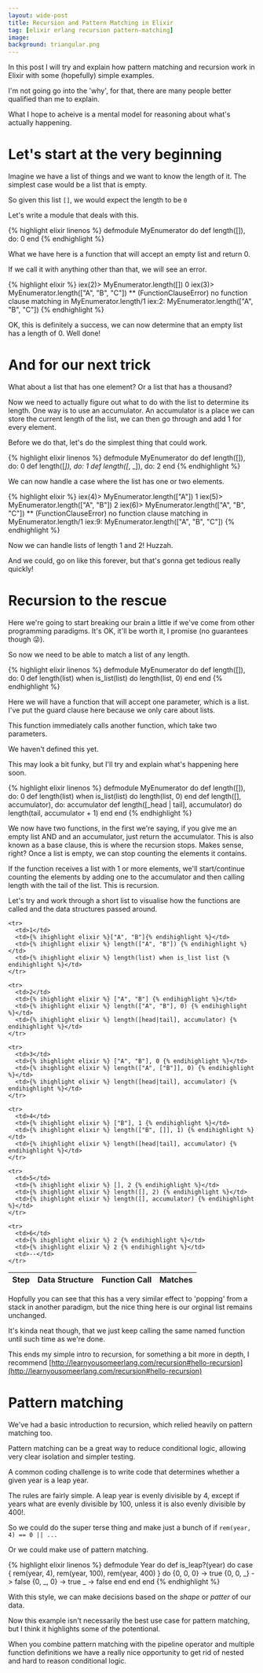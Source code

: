 ```yaml
---
layout: wide-post
title: Recursion and Pattern Matching in Elixir
tag: [elixir erlang recursion pattern-matching]
image:
background: triangular.png
---
```

In this post I will try and explain how pattern matching and recursion work in Elixir with some (hopefully) simple examples.

I'm not going go into the 'why', for that, there are many people better qualified than me to explain.

What I hope to acheive is a mental model for reasoning about what's actually happening.

# Let's start at the very beginning

Imagine we have a list of things and we want to know the length of it. The simplest case would be a list that is empty.

So given this list `[]`, we would expect the length to be `0`

Let's write a module that deals with this.


{% highlight elixir linenos %}
defmodule MyEnumerator do
  def length([]), do: 0
end
{% endhighlight %}


What we have here is a function that will accept an empty list and return 0.

If we call it with anything other than that, we will see an error.

{% highlight elixir %}
iex(2)> MyEnumerator.length([])
0
iex(3)> MyEnumerator.length(["A", "B", "C"])
** (FunctionClauseError) no function clause matching in MyEnumerator.length/1
iex:2: MyEnumerator.length(["A", "B", "C"])
{% endhighlight %}

OK, this is definitely a success, we can now determine that an empty list has a length of 0.  Well done!

# And for our next trick

What about a list that has one element?  Or a list that has a thousand?

Now we need to actually figure out what to do with the list to determine its length.  One way is to use an accumulator.  An accumulator is a place we can store the current length of the list, we can then go through and add 1 for every element.

Before we do that, let's do the simplest thing that could work.

{% highlight elixir linenos %}
defmodule MyEnumerator do
  def length([]), do: 0
  def length([_]), do: 1
  def length([_, _]), do: 2
end
{% endhighlight %}

We can now handle a case where the list has one or two elements.

{% highlight elixir %}
iex(4)> MyEnumerator.length(["A"])
1
iex(5)> MyEnumerator.length(["A", "B"])
2
iex(6)> MyEnumerator.length(["A", "B", "C"])
** (FunctionClauseError) no function clause matching in MyEnumerator.length/1
iex:9: MyEnumerator.length(["A", "B", "C"])
{% endhighlight %}

Now we can handle lists of length 1 and 2!  Huzzah.

And we could, go on like this forever, but that's gonna get tedious really quickly!

# Recursion to the rescue

Here we're going to start breaking our brain a little if we've come from other programming paradigms.  It's OK, it'll be worth it, I promise (no guarantees though 😜).

So now we need to be able to match a list of any length.

{% highlight elixir linenos %}
defmodule MyEnumerator do
  def length([]), do: 0
  def length(list) when is_list(list) do
    length(list, 0)
  end
end
{% endhighlight %}

Here we will have a function that will accept one parameter, which is a list.  I've put the guard clause here because we only care about lists.

This function immediately calls another function, which take two parameters.

We haven't defined this yet.

This may look a bit funky, but I'll try and explain what's happening here soon.

{% highlight elixir linenos %}
defmodule MyEnumerator do
  def length([]), do: 0
  def length(list) when is_list(list) do
    length(list, 0)
  end
  def length([], accumulator), do: accumulator
  def length([_head | tail], accumulator) do
    length(tail, accumulator + 1)
  end
end
{% endhighlight %}

We now have two functions, in the first we're saying, if you give me an empty list AND and an accumulator, just return the accumulator.  This is also known as a base clause, this is where the recursion stops.  Makes sense, right?  Once a list is empty, we can stop counting the elements it contains.

If the function receives a list with 1 or more elements, we'll start/continue counting the elements by adding one to the accumulator and then calling length with the tail of the list.  This is recursion.

Let's try and work through a short list to visualise how the functions are called and the data structures passed around.

<table class="function-calls">
  <thead>
    <tr>
      <th>Step</th>
      <th>Data Structure</th>
      <th>Function Call</th>
      <th>Matches</th>
    </tr>
  </thead>
  <tbody>

    <tr>
      <td>1</td>
      <td>{% ihighlight elixir %}["A", "B"]{% endihighlight %}</td>
      <td>{% ihighlight elixir %} length(["A", "B"]) {% endihighlight %}</td>
      <td>{% ihighlight elixir %} length(list) when is_list list {% endihighlight %}</td>
    </tr>

    <tr>
      <td>2</td>
      <td>{% ihighlight elixir %} ["A", "B"] {% endihighlight %}</td>
      <td>{% ihighlight elixir %} length(["A", "B"], 0) {% endihighlight %}</td>
      <td>{% ihighlight elixir %} length([head|tail], accumulator) {% endihighlight %}</td>
    </tr>

    <tr>
      <td>3</td>
      <td>{% ihighlight elixir %} ["A", "B"], 0 {% endihighlight %}</td>
      <td>{% ihighlight elixir %} length(["A", ["B"]], 0) {% endihighlight %}</td>
      <td>{% ihighlight elixir %} length([head|tail], accumulator) {% endihighlight %}</td>
    </tr>

    <tr>
      <td>4</td>
      <td>{% ihighlight elixir %} ["B"], 1 {% endihighlight %}</td>
      <td>{% ihighlight elixir %} length(["B", []], 1) {% endihighlight %}</td>
      <td>{% ihighlight elixir %} length([head|tail], accumulator) {% endihighlight %}</td>
    </tr>

    <tr>
      <td>5</td>
      <td>{% ihighlight elixir %} [], 2 {% endihighlight %}</td>
      <td>{% ihighlight elixir %} length([], 2) {% endihighlight %}</td>
      <td>{% ihighlight elixir %} length([], accumulator) {% endihighlight %}</td>
    </tr>

    <tr>
      <td>6</td>
      <td>{% ihighlight elixir %} 2 {% endihighlight %}</td>
      <td>{% ihighlight elixir %} 2 {% endihighlight %}</td>
      <td>--</td>
    </tr>
  </tbody>
</table>

Hopfully you can see that this has a very similar effect to 'popping' from a stack in another paradigm, but the nice thing here is our orginal list remains unchanged.

It's kinda neat though, that we just keep calling the same named function until such time as we're done.

This ends my simple intro to recursion, for something a bit more in depth, I recommend [http://learnyousomeerlang.com/recursion#hello-recursion](http://learnyousomeerlang.com/recursion#hello-recursion)

# Pattern matching

We've had a basic introduction to recursion, which relied heavily on pattern matching too.

Pattern matching can be a great way to reduce conditional logic, allowing very clear isolation and simpler testing.

A common coding challenge is to write code that determines whether a given year is a leap year.

The rules are fairly simple.  A leap year is evenly divisible by 4, except if years what are evenly divisible by 100, unless it is also evenly divisible by 400!.

So we could do the super terse thing and make just a bunch of if `rem(year, 4) == 0 || ...`

Or we could make use of pattern matching.

{% highlight elixir linenos %}
defmodule Year do
  def is_leap?(year) do
    case { rem(year, 4), rem(year, 100), rem(year, 400) } do
       {0, 0, 0} -> true
       {0, 0, _} -> false
       {0, _, 0} -> true
       _ -> false
    end
  end
end
{% endhighlight %}

With this style, we can make decisions based on the _shape_ or _patter_ of our data.

Now this example isn't necessarily the best use case for pattern matching, but I think it highlights some of the potentional.

When you combine pattern matching with the pipeline operator and multiple function definitions we have a really nice opportunity to get rid of nested and hard to reason conditional logic.
